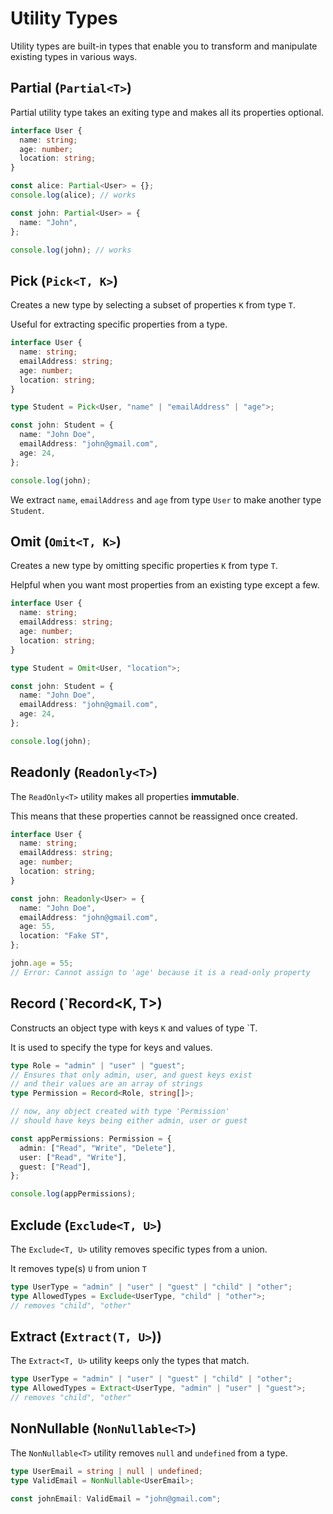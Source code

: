 # Utility Types

Utility types are built-in types that enable you to transform and manipulate existing types in various ways.

## Partial (`Partial<T>`)
Partial utility type takes an exiting type and makes all its properties optional.

```TypeScript
interface User {
  name: string;
  age: number;
  location: string;
}

const alice: Partial<User> = {};
console.log(alice); // works

const john: Partial<User> = {
  name: "John",
};

console.log(john); // works
```

## Pick (`Pick<T, K>`)
Creates a new type by selecting a subset of properties `K` from type `T`.

Useful for extracting specific properties from a type.

```TypeScript
interface User {
  name: string;
  emailAddress: string;
  age: number;
  location: string;
}

type Student = Pick<User, "name" | "emailAddress" | "age">;

const john: Student = {
  name: "John Doe",
  emailAddress: "john@gmail.com",
  age: 24,
};

console.log(john);
```

We extract `name`, `emailAddress` and `age` from type `User` to make another type `Student`.

## Omit (`Omit<T, K>`)
Creates a new type by omitting specific properties `K` from type `T`.

Helpful when you want most properties from an existing type except a few.

```TypeScript
interface User {
  name: string;
  emailAddress: string;
  age: number;
  location: string;
}

type Student = Omit<User, "location">;

const john: Student = {
  name: "John Doe",
  emailAddress: "john@gmail.com",
  age: 24,
};

console.log(john);
```

## Readonly (`Readonly<T>`)
The `ReadOnly<T>` utility makes all properties **immutable**.

This means that these properties cannot be reassigned once created.

```TypeScript
interface User {
  name: string;
  emailAddress: string;
  age: number;
  location: string;
}

const john: Readonly<User> = {
  name: "John Doe",
  emailAddress: "john@gmail.com",
  age: 55,
  location: "Fake ST",
};

john.age = 55; 
// Error: Cannot assign to 'age' because it is a read-only property
```

## Record (`Record<K, T>)
Constructs an object type with keys `K` and values of type `T.

It is used to specify the type for keys and values.

```TypeScript
type Role = "admin" | "user" | "guest";
// Ensures that only admin, user, and guest keys exist
// and their values are an array of strings
type Permission = Record<Role, string[]>;

// now, any object created with type 'Permission'
// should have keys being either admin, user or guest

const appPermissions: Permission = {
  admin: ["Read", "Write", "Delete"],
  user: ["Read", "Write"],
  guest: ["Read"],
};

console.log(appPermissions);
```

## Exclude (`Exclude<T, U>`)
The `Exclude<T, U>` utility removes specific types from a union.

It removes type(s) `U` from union `T`

```TypeScript
type UserType = "admin" | "user" | "guest" | "child" | "other";
type AllowedTypes = Exclude<UserType, "child" | "other">;
// removes "child", "other"
```

## Extract (`Extract(T, U>`))
The `Extract<T, U>` utility keeps only the types that match.

```TypeScript
type UserType = "admin" | "user" | "guest" | "child" | "other";
type AllowedTypes = Extract<UserType, "admin" | "user" | "guest">;
// removes "child", "other"
```

## NonNullable (`NonNullable<T>`)
The `NonNullable<T>` utility removes `null` and `undefined` from a type.

```TypeScript
type UserEmail = string | null | undefined;
type ValidEmail = NonNullable<UserEmail>;

const johnEmail: ValidEmail = "john@gmail.com";
```